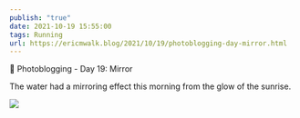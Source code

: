 ```yaml
---
publish: "true"
date: 2021-10-19 15:55:00
tags: Running
url: https://ericmwalk.blog/2021/10/19/photoblogging-day-mirror.html
---
```


📸 Photoblogging - Day 19: Mirror

The water had a mirroring effect this morning from the glow of the sunrise.

![](https://ericmwalk.blog/uploads/2021/45664b844d.jpg)